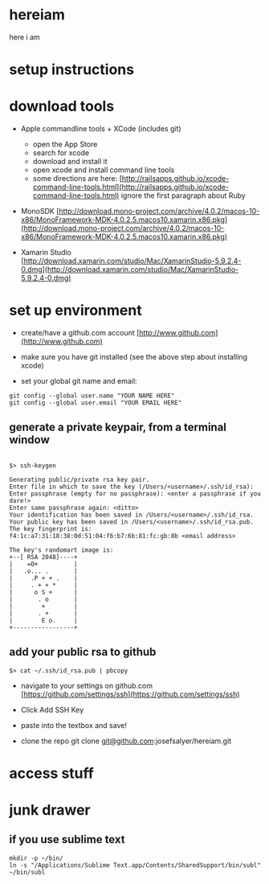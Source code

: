 # hereiam
here i am 

# setup instructions

# download tools
- Apple commandline tools + XCode (includes git)
	- open the App Store
	- search for xcode
	- download and install it
	- open xcode and install command line tools
	- some directions are here: [http://railsapps.github.io/xcode-command-line-tools.html](http://railsapps.github.io/xcode-command-line-tools.html) ignore the first paragraph about Ruby

- MonoSDK [http://download.mono-project.com/archive/4.0.2/macos-10-x86/MonoFramework-MDK-4.0.2.5.macos10.xamarin.x86.pkg](http://download.mono-project.com/archive/4.0.2/macos-10-x86/MonoFramework-MDK-4.0.2.5.macos10.xamarin.x86.pkg)
- Xamarin Studio [http://download.xamarin.com/studio/Mac/XamarinStudio-5.9.2.4-0.dmg](http://download.xamarin.com/studio/Mac/XamarinStudio-5.9.2.4-0.dmg)


# set up environment

- create/have a github.com account [http://www.github.com](http://www.github.com)

- make sure you have git installed (see the above step about installing xcode)
- set your global git name and email:
```
git config --global user.name "YOUR NAME HERE"
git config --global user.email "YOUR EMAIL HERE"
```
## generate a private keypair, from a terminal window
```

$> ssh-keygen

Generating public/private rsa key pair.
Enter file in which to save the key (/Users/<username>/.ssh/id_rsa):
Enter passphrase (empty for no passphrase): <enter a passphrase if you dare!>
Enter same passphrase again: <ditto>
Your identification has been saved in /Users/<username>/.ssh/id_rsa.
Your public key has been saved in /Users/<username>/.ssh/id_rsa.pub.
The key fingerprint is:
f4:1c:a7:31:18:38:0d:51:04:f6:b7:6b:81:fc:gb:8b <email address>

The key's randomart image is:
+--[ RSA 2048]----+
|    =O+          |
|   .o... .       |
|     .P + + .    |
|     . + + *     |
|      o S +      |
|       . o       |
|        +        |
|       . +       |
|        E o.     |
+-----------------+
```

## add your public rsa to github
```
$> cat ~/.ssh/id_rsa.pub | pbcopy
```

- navigate to your settings on github.com [https://github.com/settings/ssh](https://github.com/settings/ssh)
- Click Add SSH Key
- paste into the textbox and save!


- clone the repo
	git clone git@github.com:josefsalyer/hereiam.git


# access stuff

# junk drawer

## if you use sublime text
    mkdir -p ~/bin/
    ln -s "/Applications/Sublime Text.app/Contents/SharedSupport/bin/subl" ~/bin/subl


